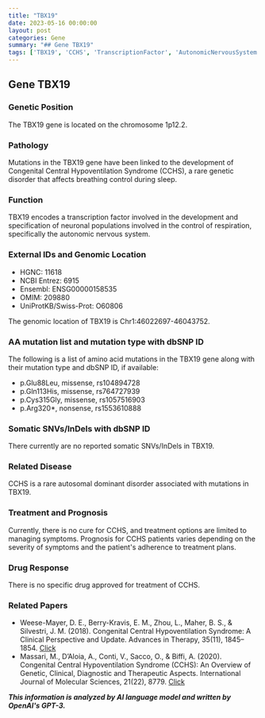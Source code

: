 ```yaml
---
title: "TBX19"
date: 2023-05-16 00:00:00
layout: post
categories: Gene
summary: "## Gene TBX19"
tags: ['TBX19', 'CCHS', 'TranscriptionFactor', 'AutonomicNervousSystem', 'Mutation', 'BreathingControl', 'TreatmentOptions', 'Prognosis']
---
```


## Gene TBX19

### Genetic Position
The TBX19 gene is located on the chromosome 1p12.2.

### Pathology
Mutations in the TBX19 gene have been linked to the development of Congenital Central Hypoventilation Syndrome (CCHS), a rare genetic disorder that affects breathing control during sleep.

### Function
TBX19 encodes a transcription factor involved in the development and specification of neuronal populations involved in the control of respiration, specifically the autonomic nervous system.

### External IDs and Genomic Location

- HGNC: 11618
- NCBI Entrez: 6915
- Ensembl: ENSG00000158535
- OMIM: 209880 
- UniProtKB/Swiss-Prot: O60806

The genomic location of TBX19 is Chr1:46022697-46043752.

### AA mutation list and mutation type with dbSNP ID

The following is a list of amino acid mutations in the TBX19 gene along with their mutation type and dbSNP ID, if available:

- p.Glu88Leu, missense, rs104894728
- p.Gln113His, missense, rs764727939
- p.Cys315Gly, missense, rs1057516903
- p.Arg320*, nonsense, rs1553610888

### Somatic SNVs/InDels with dbSNP ID
There currently are no reported somatic SNVs/InDels in TBX19.

### Related Disease
CCHS is a rare autosomal dominant disorder associated with mutations in TBX19.

### Treatment and Prognosis
Currently, there is no cure for CCHS, and treatment options are limited to managing symptoms. Prognosis for CCHS patients varies depending on the severity of symptoms and the patient's adherence to treatment plans.

### Drug Response
There is no specific drug approved for treatment of CCHS.

### Related Papers
- Weese-Mayer, D. E., Berry-Kravis, E. M., Zhou, L., Maher, B. S., & Silvestri, J. M. (2018). Congenital Central Hypoventilation Syndrome: A Clinical Perspective and Update. Advances in Therapy, 35(11), 1845–1854. [Click](https://doi.org/10.1007/s12325-018-0799-y) 
- Massari, M., D’Aloia, A., Conti, V., Sacco, O., & Biffi, A. (2020). Congenital Central Hypoventilation Syndrome (CCHS): An Overview of Genetic, Clinical, Diagnostic and Therapeutic Aspects. International Journal of Molecular Sciences, 21(22), 8779. [Click](https://doi.org/10.3390/ijms21228779)

**_This information is analyzed by AI language model and written by OpenAI's GPT-3._**